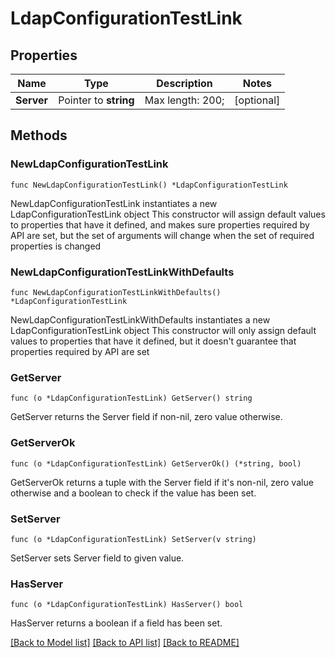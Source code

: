 # LdapConfigurationTestLink

## Properties

Name | Type | Description | Notes
------------ | ------------- | ------------- | -------------
**Server** | Pointer to **string** |  Max length: 200; | [optional] 

## Methods

### NewLdapConfigurationTestLink

`func NewLdapConfigurationTestLink() *LdapConfigurationTestLink`

NewLdapConfigurationTestLink instantiates a new LdapConfigurationTestLink object
This constructor will assign default values to properties that have it defined,
and makes sure properties required by API are set, but the set of arguments
will change when the set of required properties is changed

### NewLdapConfigurationTestLinkWithDefaults

`func NewLdapConfigurationTestLinkWithDefaults() *LdapConfigurationTestLink`

NewLdapConfigurationTestLinkWithDefaults instantiates a new LdapConfigurationTestLink object
This constructor will only assign default values to properties that have it defined,
but it doesn't guarantee that properties required by API are set

### GetServer

`func (o *LdapConfigurationTestLink) GetServer() string`

GetServer returns the Server field if non-nil, zero value otherwise.

### GetServerOk

`func (o *LdapConfigurationTestLink) GetServerOk() (*string, bool)`

GetServerOk returns a tuple with the Server field if it's non-nil, zero value otherwise
and a boolean to check if the value has been set.

### SetServer

`func (o *LdapConfigurationTestLink) SetServer(v string)`

SetServer sets Server field to given value.

### HasServer

`func (o *LdapConfigurationTestLink) HasServer() bool`

HasServer returns a boolean if a field has been set.


[[Back to Model list]](../README.md#documentation-for-models) [[Back to API list]](../README.md#documentation-for-api-endpoints) [[Back to README]](../README.md)


